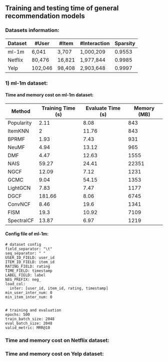 ## Training and testing time of general recommendation models 

### Datasets information:

| Dataset | #User   | #Item  | #Interaction | Sparsity |
| ------- | ------- | ------ | ------------ | -------- |
| ml-1m   | 6,041   | 3,707  | 1,000,209    | 0.9553   |
| Netflix | 80,476  | 16,821 | 1,977,844    | 0.9985   |
| Yelp    | 102,046 | 98,408 | 2,903,648    | 0.9997   |

### 1) ml-1m dataset:

#### Time and memory cost on ml-1m dataset:

| Method     | Training Time (s) | Evaluate Time (s) | Memory (MB) |
| ---------- | ----------------- | ----------------- | ----------- |
| Popularity | 2.11              | 8.08              | 843         |
| ItemKNN    | 2                 | 11.76             | 843         |
| BPRMF      | 1.93              | 7.43              | 931         |
| NeuMF      | 4.94              | 13.12             | 965         |
| DMF        | 4.47              | 12.63             | 1555        |
| NAIS       | 59.27             | 24.41             | 22351       |
| NGCF       | 12.09             | 7.12              | 1231        |
| GCMC       | 9.04              | 54.15             | 1353        |
| LightGCN   | 7.83              | 7.47              | 1177        |
| DGCF       | 181.66            | 8.06              | 6745        |
| ConvNCF    | 8.46              | 19.6              | 1341        |
| FISM       | 19.3              | 10.92             | 7109        |
| SpectralCF | 13.87             | 6.97              | 1219        |

#### Config file of ml-1m:

```
# dataset config
field_separator: "\t"
seq_separator: " "
USER_ID_FIELD: user_id
ITEM_ID_FIELD: item_id
RATING_FIELD: rating
TIME_FIELD: timestamp
LABEL_FIELD: label
NEG_PREFIX: neg_
load_col:
  inter: [user_id, item_id, rating, timestamp]
min_user_inter_num: 0
min_item_inter_num: 0


# training and evaluation
epochs: 500
train_batch_size: 2048
eval_batch_size: 2048
valid_metric: MRR@10
```



### Time and memory cost on Netflix dataset:



### Time and memory cost on Yelp dataset:










